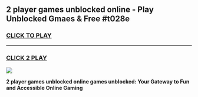 
## 2 player games unblocked online - Play Unblocked Gmaes & Free #t028e
<h3>
<a href="https://news.freeplayer.one?title=2_player_games_unblocked_online&ref=03M">CLICK TO PLAY</a></h3>
<hr>

<h3>
<a href="https://news.freeplayer.one?title=2_player_games_unblocked_online&ref=03M">CLICK 2 PLAY</a>
  
</h3>

<a href="https://news.freeplayer.one?title=2_player_games_unblocked_online&ref=03M"><img src="https://clearcache.store/games.png"></a>


**2 player games unblocked online games unblocked: Your Gateway to Fun and Accessible Online Gaming**
